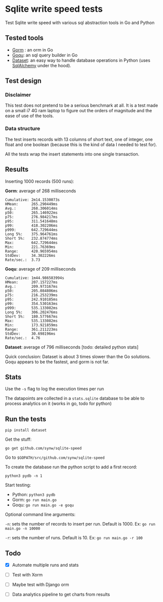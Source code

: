 # Sqlite write speed tests

Test Sqlite write speed with various sql abstraction tools in Go and Python

## Tested tools

- [Gorm](https://github.com/jinzhu/gorm) : an orm in Go
- [Goqu](https://github.com/doug-martin/goqu): an sql query builder in Go
- [Dataset](https://github.com/pudo/dataset): an easy way to handle database operations
in Python (uses [SqlAlchemy](http://www.sqlalchemy.org/) under the hood).

## Test design

### Disclaimer

This test does not pretend to be a serious benchmark at all. It is a test made
on a small i7 4G ram laptop to figure out the orders of magnitude and the ease of use of the 
tools.

### Data structure

The test inserts records with 13 columns of short text, one of integer, one float and 
one boolean (because this is the kind of data I needed to test for).

All the tests wrap the insert statements into one single transaction.

## Results

Inserting 1000 records (500 runs):

**Gorm**: average of 268 milliseconds

   ```
Cumulative:	2m14.1530073s
HMean:		265.290449ms
Avg.:		268.306014ms
p50: 		265.146922ms
p75:		276.984217ms
p95:		311.541648ms
p99:		418.302206ms
p999:		642.729644ms
Long 5%:	375.964761ms
Short 5%:	232.874774ms
Max:		642.729644ms
Min:		221.76369ms
Range:		420.965954ms
StdDev:		34.302226ms
Rate/sec.:	3.73
   ```

**Goqu**: average of 209 milliseconds

   ```
Cumulative:	1m44.986583994s
HMean:		207.157227ms
Avg.:		209.973167ms
p50: 		205.084806ms
p75:		216.253239ms
p95:		242.910185ms
p99:		354.530163ms
p999:		535.133082ms
Long 5%:	306.202476ms
Short 5%:	180.577667ms
Max:		535.133082ms
Min:		173.921859ms
Range:		361.211223ms
StdDev:		30.698196ms
Rate/sec.:	4.76
   ```
   
**Dataset**: average of 796 milliseconds  [todo: detailed python stats]

Quick conclusion: Dataset is about 3 times slower than the Go solutions. Goqu appears to
be the fastest, and gorm is not far.

## Stats

Use the `-s` flag to log the execution times per run 

The datapoints are collected in a `stats.sqlite` database to be able to 
process analytics on it (works in go, todo for python)

## Run the tests

   ```
   pip install dataset
   ```

Get the stuff:

   ```
   go get github.com/synw/sqlite-speed
   ```

Go to `$GOPATH/src/github.com/synw/sqlite-speed`

To create the database run the python script to add a first record:

   ```
   python3 pydb -n 1
   ```

Start testing:

- Python: `python3 pydb`
- Gorm: `go run main.go`
- Goqu: `go run main.go -e goqu`

Optional command line arguments:

`-n`: sets the number of records to insert per run. Default is 1000. 
Ex: `go run main.go -n 10000`

`-r`: sets the number of runs. Default is 10.
Ex: `go run main.go -r 100`

## Todo

- [x] Automate multiple runs and stats
- [ ] Test with Xorm
- [ ] Maybe test with Django orm
- [ ] Data analytics pipeline to get charts from results

